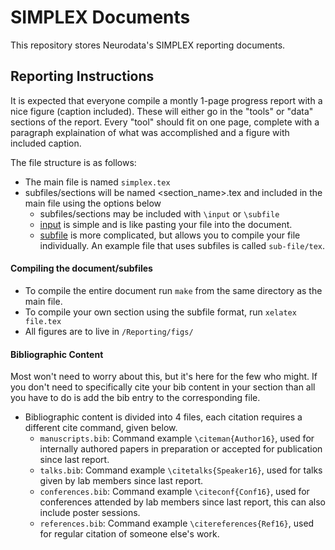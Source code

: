 # SIMPLEX Documents

This repository stores Neurodata's SIMPLEX reporting documents. 

## Reporting Instructions

It is expected that everyone compile a montly 1-page progress report
with a nice figure (caption included). These will either go in the
"tools" or "data" sections of the report.
Every "tool" should fit on one page, complete with a paragraph
explaination of what was accomplished and a figure with included caption.

The file structure is as follows:
- The main file is named `simplex.tex` 
- subfiles/sections will be
named \<section_name\>.tex and included in the main file using the
options below
  - subfiles/sections may be included with `\input` or `\subfile`
  - [input](https://en.wikibooks.org/wiki/LaTeX/Modular_Documents#Getting_LaTeX_to_process_multiple_files) is simple and is like pasting your file into the document.
  - [subfile](https://en.wikibooks.org/wiki/LaTeX/Modular_Documents#Subfiles) is more complicated, but allows you to compile your file
    individually.  An example file that uses subfiles is called
`sub-file/tex`.

#### Compiling the document/subfiles
- To compile the entire document run `make` from the same directory as the
  main file.
- To compile your own section using the subfile format, run `xelatex
  file.tex`
- All figures are to live in `/Reporting/figs/`

#### Bibliographic  Content
Most won't need to worry about this, but it's here for the few who
might. If you don't need to specifically cite your bib content in your
section than all you have to do is add the bib entry to the
corresponding file.

- Bibliographic content is divided into 4 files, each citation requires
  a different cite command, given below.
  - `manuscripts.bib`: Command example `\citeman{Author16}`, used for  internally authored papers in preparation or accepted
    for publication since last report. 
  - `talks.bib`: Command example `\citetalks{Speaker16}`, used for talks given by lab members since last report.
  - `conferences.bib`: Command example `\citeconf{Conf16}`, used for conferences attended by lab members since last report, this can also include poster sessions.
  - `references.bib`: Command example `\citereferences{Ref16}`, used for regular citation of someone else's work.





